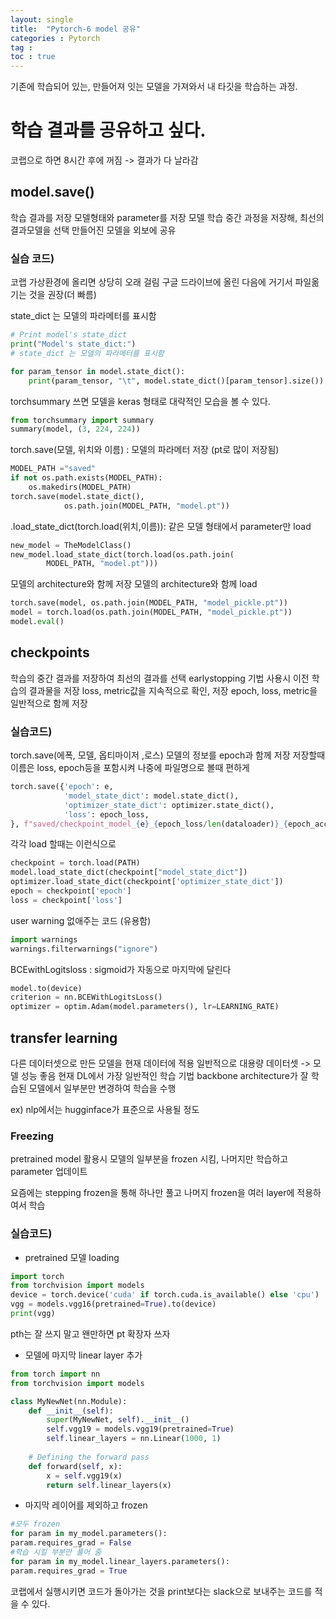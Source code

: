 ```yaml
---
layout: single
title:  "Pytorch-6 model 공유"
categories : Pytorch
tag : 
toc : true
---
```


기존에 학습되어 있는, 만들어져 잇는 모델을 가져와서 내 타깃을 학습하는 과정.

# 학습 결과를 공유하고 싶다.

코랩으로 하면 8시간 후에 꺼짐 -> 결과가 다 날라감

##  model.save()
학습 결과를 저장
모델형태와 parameter를 저장
모델 학습 중간 과정을 저장해, 최선의 결과모델을 선택
만들어진 모델을 외보에 공유


### 실습 코드)
코랩 가상환경에 올리면 상당히 오래 걸림
구글 드라이브에 올린 다음에 거기서 파일옮기는 것을 권장(더 빠름)


state_dict 는 모델의 파라메터를 표시함 
```python
# Print model's state_dict
print("Model's state_dict:")
# state_dict 는 모델의 파라메터를 표시함 

for param_tensor in model.state_dict():
	print(param_tensor, "\t", model.state_dict()[param_tensor].size())

```


torchsummary 쓰면 모델을 keras 형태로 대략적인 모습을 볼 수 있다.
```python
from torchsummary import summary
summary(model, (3, 224, 224))
```


torch.save(모델, 위치와 이름) : 모델의 파라메터 저장 (pt로 많이 저장됨)
```python
MODEL_PATH ="saved"
if not os.path.exists(MODEL_PATH):
	os.makedirs(MODEL_PATH)
torch.save(model.state_dict(),
			os.path.join(MODEL_PATH, "model.pt"))
```



.load_state_dict(torch.load(위치,이름)): 같은 모델 형태에서 parameter만 load
```python
new_model = TheModelClass()
new_model.load_state_dict(torch.load(os.path.join(
		MODEL_PATH, "model.pt")))
```


모델의 architecture와 함께 저장
모델의 architecture와 함께 load
```python
torch.save(model, os.path.join(MODEL_PATH, "model_pickle.pt"))
model = torch.load(os.path.join(MODEL_PATH, "model_pickle.pt"))
model.eval()
```


## checkpoints
학습의 중간 결과를 저장하여 최선의 결과를 선택
earlystopping 기법 사용시 이전 학습의 결과물을 저장
loss, metric값을 지속적으로 확인, 저장
epoch, loss, metric을 일반적으로 함께 저장


### 실습코드)
torch.save(에폭, 모델, 옵티마이저 ,로스) 모델의 정보를 epoch과 함께 저장
저장할때 이름은 loss, epoch등을 포함시켜 나중에 파일명으로 볼때 편하게
```python
torch.save({'epoch': e,			
			'model_state_dict': model.state_dict(),			
			'optimizer_state_dict': optimizer.state_dict(),			
			'loss': epoch_loss,
}, f"saved/checkpoint_model_{e}_{epoch_loss/len(dataloader)}_{epoch_acc/len(dataloader)}.pt")
```

각각 load 할때는 이런식으로
```python
checkpoint = torch.load(PATH)
model.load_state_dict(checkpoint["model_state_dict"])
optimizer.load_state_dict(checkpoint['optimizer_state_dict'])
epoch = checkpoint['epoch']
loss = checkpoint['loss']
```




user warning 없애주는 코드 (유용함)
```python
import warnings
warnings.filterwarnings("ignore")
```


BCEwithLogitsloss : sigmoid가 자동으로 마지막에 달린다
```python
model.to(device)
criterion = nn.BCEWithLogitsLoss()
optimizer = optim.Adam(model.parameters(), lr=LEARNING_RATE)
```



## transfer learning
다른 데이터셋으로 만든 모델을 현재 데이터에 적용
일반적으로 대용량 데이터셋 -> 모델 성능 좋음
현재 DL에서 가장 일반적인 학습 기법
backbone architecture가 잘 학습된 모델에서 일부분만 변경하여 학습을 수행

ex) nlp에서는 hugginface가 표준으로 사용될 정도

### Freezing 
pretrained model 활용시 모델의 일부분을 frozen 시킴, 나머지만 학습하고 parameter 업데이트

요즘에는 stepping frozen을 통해 하나만 풀고 나머지 frozen을 여러 layer에 적용하여서 학습


### 실습코드)

+ pretrained 모델 loading
```python
import torch
from torchvision import models
device = torch.device('cuda' if torch.cuda.is_available() else 'cpu')
vgg = models.vgg16(pretrained=True).to(device)
print(vgg)
```

pth는 잘 쓰지 말고 왠만하면 pt 확장자 쓰자

+ 모델에 마지막 linear layer 추가
```python
from torch import nn
from torchvision import models

class MyNewNet(nn.Module):
	def __init__(self):
		super(MyNewNet, self).__init__()
		self.vgg19 = models.vgg19(pretrained=True)
		self.linear_layers = nn.Linear(1000, 1)
		
	# Defining the forward pass
	def forward(self, x):
		x = self.vgg19(x)
		return self.linear_layers(x)
```

+ 마지막 레이어를 제외하고 frozen
```python
#모두 frozen
for param in my_model.parameters():
param.requires_grad = False
#학습 시킬 부분만 풀어 줌
for param in my_model.linear_layers.parameters():
param.requires_grad = True
```


코랩에서 실행시키면 코드가 돌아가는 것을 print보다는 slack으로 보내주는 코드를 적을 수 있다.